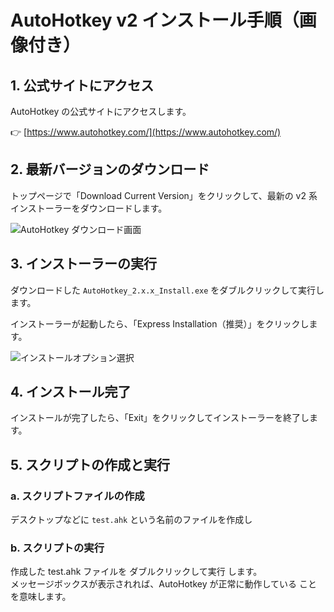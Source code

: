 # AutoHotkey v2 インストール手順（画像付き）

## 1. 公式サイトにアクセス

AutoHotkey の公式サイトにアクセスします。

👉 [https://www.autohotkey.com/](https://www.autohotkey.com/)

## 2. 最新バージョンのダウンロード

トップページで「Download Current Version」をクリックして、最新の v2 系インストーラーをダウンロードします。

![AutoHotkey ダウンロード画面](https://ocamejp.com/wp-content/uploads/2020/12/AutoHotkey_download.jpg)

## 3. インストーラーの実行

ダウンロードした `AutoHotkey_2.x.x_Install.exe` をダブルクリックして実行します。

インストーラーが起動したら、「Express Installation（推奨）」をクリックします。

![インストールオプション選択](https://ocamejp.com/wp-content/uploads/2020/12/AutoHotkey_install.jpg)

## 4. インストール完了

インストールが完了したら、「Exit」をクリックしてインストーラーを終了します。

## 5. スクリプトの作成と実行

### a. スクリプトファイルの作成

デスクトップなどに `test.ahk` という名前のファイルを作成し

### b. スクリプトの実行
作成した test.ahk ファイルを ダブルクリックして実行 します。<br>
メッセージボックスが表示されれば、AutoHotkey が正常に動作している ことを意味します。
